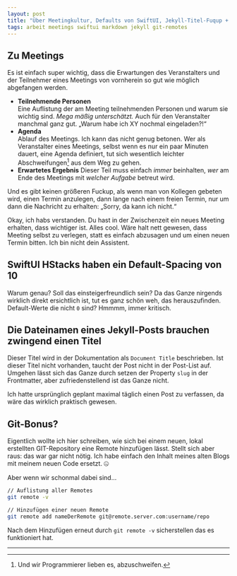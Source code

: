 ```yaml
---
layout: post
title: "Über Meetingkultur, Defaults von SwiftUI, Jekyll-Titel-Fuqup + GIT-Bonus"
tags: arbeit meetings swiftui markdown jekyll git-remotes
---
```



## Zu Meetings

Es ist einfach super wichtig, dass die Erwartungen des Veranstalters und der Teilnehmer eines Meetings von vornherein so gut wie möglich abgefangen werden.

- **Teilnehmende Personen**  
Eine Auflistung der am Meeting teilnehmenden Personen und warum sie wichtig sind. *Mega mäßig unterschätzt.* Auch für den Veranstalter manchmal ganz gut. „Warum habe ich XY nochmal eingeladen?!“
- **Agenda**  
Ablauf des Meetings. Ich kann das nicht genug betonen. Wer als Veranstalter eines Meetings, selbst wenn es nur ein paar Minuten dauert, eine Agenda definiert, tut sich wesentlich leichter Abschweifungen[^1] aus dem Weg zu gehen.
- **Erwartetes Ergebnis**
Dieser Teil muss einfach *immer* beinhalten, *wer* am Ende des Meetings mit *welcher Aufgabe* betreut wird.

Und es gibt keinen größeren Fuckup, als wenn man von Kollegen gebeten wird, einen Termin anzulegen, dann lange nach einem freien Termin, nur um dann die Nachricht zu erhalten: „Sorry, da kann ich nicht.“

Okay, ich habs verstanden. Du hast in der Zwischenzeit ein neues Meeting erhalten, dass wichtiger ist. Alles cool. Wäre halt nett gewesen, dass Meeting selbst zu verlegen, statt es einfach abzusagen und um einen neuen Termin bitten. Ich bin nicht dein Assistent.

## SwiftUI HStacks haben ein Default-Spacing von 10

Warum genau? Soll das einsteigerfreundlich sein? Da das Ganze nirgends wirklich direkt ersichtlich ist, tut es ganz schön weh, das herauszufinden. Default-Werte die nicht `0` sind? Hmmmm, immer kritisch.

## Die Dateinamen eines Jekyll-Posts brauchen zwingend einen Titel

Dieser Titel wird in der Dokumentation als `Document Title` beschrieben. Ist dieser Titel nicht vorhanden, taucht der Post nicht in der Post-List auf. Umgehen lässt sich das Ganze durch setzen der Property `slug` in der Frontmatter, aber zufriedenstellend ist das Ganze nicht.

Ich hatte ursprünglich geplant maximal täglich einen Post zu verfassen, da wäre das wirklich praktisch gewesen.

## Git-Bonus?

Eigentlich wollte ich hier schreiben, wie sich bei einem neuen, lokal erstellten GIT-Repository eine Remote hinzufügen lässt. Stellt sich aber raus: das war gar nicht nötig. Ich habe einfach den Inhalt meines alten Blogs mit meinem neuen Code ersetzt. 🤐

Aber wenn wir schonmal dabei sind...

```bash
// Auflistung aller Remotes
git remote -v 

// Hinzufügen einer neuen Remote
git remote add nameDerRemote git@remote.server.com:username/repo
```

Nach dem Hinzufügen erneut durch `git remote -v` sicherstellen das es funktioniert hat.

---

[^1]: Und wir Programmierer lieben es, abzuschweifen.
